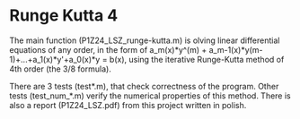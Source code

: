 # Runge Kutta 4
 
 The main function (P1Z24_LSZ_runge-kutta.m) is olving linear differential equations of any order, in the form of a_m(x)*y^(m) + a_m-1(x)*y(m-1)+...+a_1(x)*y'+a_0(x)*y = b(x), using the iterative Runge-Kutta method of 4th order (the 3/8 formula).

There are 3 tests (test*.m), that check correctness of the program.
Other tests (test_num_*.m) verify the numerical properties of this method.
There is also a report (P1Z24_LSZ.pdf) from this project written in polish.
